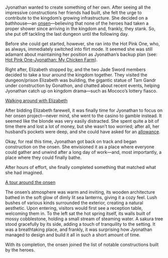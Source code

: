 <!-- title: Jyonthan -->
<!-- status: Alive -->

Jyonathan wanted to create something of her own. After seeing all the impressive constructions her friends had built, she felt the urge to contribute to the kingdom’s growing infrastructure. She decided on a bathhouse—an [onsen](https://www.youtube.com/live/uyOxBS0Cx8E?feature=shared&t=257)—believing that none of the heroes had taken a proper shower since arriving in the kingdom and, frankly, they stank. So, she put off tackling the last dungeon until the following day.

Before she could get started, however, she ran into the Hot Pink One, who, as always, immediately switched into flirt mode. It seemed she was still adamant about maintaining her position as Jyonathan’s backup plan (see: [Hot Pink One-Jyonathan: My Chicken Farm](#edge:ame-irys)).

Right after, Elizabeth stopped by, and the two Jade Sword members decided to take a tour around the kingdom together. They visited the dungeon/prison Elizabeth was building, the gigantic statue of Tam Gandr under construction by Gonathon, and chatted about recent events, helping Jyonathan catch up on kingdom drama—such as Mococo’s lottery fiasco.

[Walking around with Elizabeth](#embed:https://www.youtube.com/live/uyOxBS0Cx8E?feature=shared&t=795)

After bidding Elizabeth farewell, it was finally time for Jyonathan to focus on her onsen project—never mind, she went to the casino to gamble instead. It seemed like the blonde was very easily distracted. She spent quite a bit of time there and lost a lot of money, but she wasn’t too worried; after all, her husband’s pockets were deep, and she could have asked for an [allowance](https://www.youtube.com/live/uyOxBS0Cx8E?feature=shared&t=4140).

Okay, for real this time, Jyonathan got back on track and began construction on the onsen. She envisioned it as a place where everyone could gather and unwind after a long day of work—and, most importantly, a place where they could finally bathe.

After hours of effort, she finally completed something that matched what she had imagined.

[A tour around the onsen](#embed:https://www.youtube.com/live/uyOxBS0Cx8E?feature=shared&t=11366)

The onsen’s atmosphere was warm and inviting, its wooden architecture bathed in the soft glow of dimly lit sea lanterns, giving it a cozy feel. Lush bushes of various kinds surrounded the exterior, creating a natural aesthetic. Upon entering, visitors would first see a reception table, welcoming them in. To the left sat the hot spring itself, its walls built of mossy cobblestone, holding a small stream of steaming water. A sakura tree stood gracefully by its side, adding a touch of tranquility to the setting. It was a breathtaking place, and frankly, it was surprising how Jyonathan managed to design and build it all in such a short amount of time.

With its completion, the onsen joined the list of notable constructions built by the heroes.